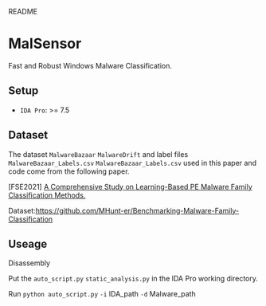 README

# MalSensor

Fast and Robust Windows Malware Classification.


## Setup

* `IDA Pro`: >= 7.5

## Dataset

The dataset `MalwareBazaar` `MalwareDrift` and label files `MalwareBazaar_Labels.csv` `MalwareBazaar_Labels.csv` used in this paper and code come from the following paper.

\[FSE2021\] [A Comprehensive Study on Learning-Based PE Malware Family Classification Methods.](https://dl.acm.org/doi/abs/10.1145/3468264.3473925)

Dataset:<https://github.com/MHunt-er/Benchmarking-Malware-Family-Classification>




## Useage

Disassembly


Put the `auto_script.py` `static_analysis.py` in the IDA Pro working directory. 

Run `python auto_script.py`  `-i`  IDA_path  `-d`  Malware_path 

